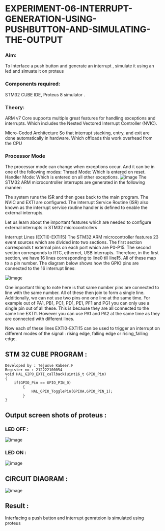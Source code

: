 # EXPERIMENT-06-INTERRUPT-GENERATION-USING-PUSHBUTTON-AND-SIMULATING-THE-OUTPUT

### Aim:
To Interface a push button and generate an interrupt , simulate it using an led and simuate it on  proteus 

### Components required:
STM32 CUBE IDE, Proteus 8 simulator .

### Theory:

ARM v7 Core supports multiple great features for handling exceptions and interrupts. Which includes the Nested Vectored Interrupt Controller (NVIC).

Micro-Coded Architecture So that interrupt stacking, entry, and exit are done automatically in hardware. Which offloads this work overhead from the CPU
### Processor Mode

The processor mode can change when exceptions occur. And it can be in one of the following modes:
Thread Mode: Which is entered on reset.
Handler Mode: Which is entered on all other exceptions.
![image](https://github.com/vasanthkumarch/EXPERIMENT-06-INTERRUPT-GENERATION-USING-PUSHBUTTON-AND-SIMULATING-THE-OUTPUT-/assets/36288975/4f52f2d6-4cdb-4315-b2b2-b55dc1639c43)
The STM32 ARM microcontroller interrupts are generated in the following manner:

The system runs the ISR and then goes back to the main program. The NVIC and EXTI are configured. The Interrupt Service Routine (ISR) also known as the interrupt service routine handler is defined to enable the external interrupts.

Let us learn about the important features which are needed to configure external interrupts in STM32 microcontrollers

Interrupt Lines (EXTI0-EXTI15)
The STM32 ARM microcontroller features 23 event sources which are divided into two sections. The first section corresponds t external pins on each port which are P0-P15. The second section corresponds to RTC, ethernet, USB interrupts. Therefore, in the first section, we have 16 lines corresponding to line0 till line15. All of these map to a pin number.
The diagram below shows how the GPIO pins are connected to the 16 interrupt lines:

![image](https://github.com/vasanthkumarch/EXPERIMENT-06-INTERRUPT-GENERATION-USING-PUSHBUTTON-AND-SIMULATING-THE-OUTPUT-/assets/36288975/3e1ededb-144c-4103-a64e-9132b7e06e1b)

One important thing to note here is that same number pins are connected to line with the same number. All of these then join to form a single line. Additionally, we can not use two pins one one line at the same time. For example out of PA1, PB1, PC1, PD1, PE1, PF1 and PG1 you can only use a single pin out of all these. This is because they are all connected to the same line EXTI1. However you can use PA1 and PA2 at the same time as they are connected with different lines.

Now each of these lines EXTI0-EXTI15 can be used to trigger an interrupt on different modes of the signal : rising edge, falling edge or rising_falling edge.

## STM 32 CUBE PROGRAM :
```
Developed by : Tejusve Kabeer.F
Register no : 212222100054
void HAL_GIPO_EXTI_callback(uint16_t GPIO_Pin)
{
	if(GPIO_Pin == GPIO_PIN_0)
		{
		    HAL_GPIO_TogglePin(GPIOA,GPIO_PIN_1);
		}
}
```

## Output screen shots of proteus  :
 ### LED OFF :
![image](https://github.com/Reebak04/EXPERIMENT-06-INTERRUPT-GENERATION-USING-PUSHBUTTON-AND-SIMULATING-THE-OUTPUT-/assets/118364993/ac3d2446-fec9-4f39-a7d3-8ec2b561774a)

 ### LED ON :
 ![image](https://github.com/Reebak04/EXPERIMENT-06-INTERRUPT-GENERATION-USING-PUSHBUTTON-AND-SIMULATING-THE-OUTPUT-/assets/118364993/c75b1cd3-99ea-4ea9-99c9-59b347c47f68)

 ## CIRCUIT DIAGRAM : 
 ![image](https://github.com/Reebak04/EXPERIMENT-06-INTERRUPT-GENERATION-USING-PUSHBUTTON-AND-SIMULATING-THE-OUTPUT-/assets/118364993/983594ce-71ea-4130-869e-98c65360dff0)

 
## Result :
Interfacing a push button and interrupt genrateion is simulated using proteus 
